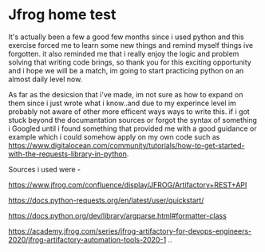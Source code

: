 # Jfrog home test

It's actually been a few a good few months since i used python and this exercise forced me to learn some new things and remind myself things ive forgotten. 
it also reminded me that i really enjoy the logic and problem solving that writing code brings, so thank you for this exciting opportunity and i hope we will be a match, im going to start practicing python on an almost daily level now.

As far as the desicsion that i've made, im not sure as how to expand on them since i just wrote what i know..and due to my experince level im probably not aware of other more efficent ways ways to write this.
if i got stuck beyond the documantation sources or forgot the syntax of something i Googled until i found something that provided me with a good guidance or example which i could  somehow apply on my own code such as https://www.digitalocean.com/community/tutorials/how-to-get-started-with-the-requests-library-in-python.

Sources i used were - 

https://www.jfrog.com/confluence/display/JFROG/Artifactory+REST+API

https://docs.python-requests.org/en/latest/user/quickstart/

https://docs.python.org/dev/library/argparse.html#formatter-class

https://academy.jfrog.com/series/jfrog-artifactory-for-devops-engineers-2020/jfrog-artifactory-automation-tools-2020-1
..

